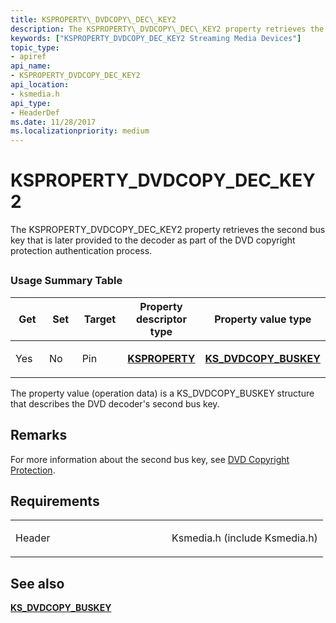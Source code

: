 ```yaml
---
title: KSPROPERTY\_DVDCOPY\_DEC\_KEY2
description: The KSPROPERTY\_DVDCOPY\_DEC\_KEY2 property retrieves the second bus key that is later provided to the decoder as part of the DVD copyright protection authentication process.
keywords: ["KSPROPERTY_DVDCOPY_DEC_KEY2 Streaming Media Devices"]
topic_type:
- apiref
api_name:
- KSPROPERTY_DVDCOPY_DEC_KEY2
api_location:
- ksmedia.h
api_type:
- HeaderDef
ms.date: 11/28/2017
ms.localizationpriority: medium
---
```


# KSPROPERTY\_DVDCOPY\_DEC\_KEY2


The KSPROPERTY\_DVDCOPY\_DEC\_KEY2 property retrieves the second bus key that is later provided to the decoder as part of the DVD copyright protection authentication process.

## <span id="ddk_ksproperty_dvdcopy_dec_key2_ks"></span><span id="DDK_KSPROPERTY_DVDCOPY_DEC_KEY2_KS"></span>


### Usage Summary Table

<table>
<colgroup>
<col width="20%" />
<col width="20%" />
<col width="20%" />
<col width="20%" />
<col width="20%" />
</colgroup>
<thead>
<tr class="header">
<th>Get</th>
<th>Set</th>
<th>Target</th>
<th>Property descriptor type</th>
<th>Property value type</th>
</tr>
</thead>
<tbody>
<tr class="odd">
<td><p>Yes</p></td>
<td><p>No</p></td>
<td><p>Pin</p></td>
<td><p><a href="/windows-hardware/drivers/ddi/ks/ns-ks-ksidentifier" data-raw-source="[&lt;strong&gt;KSPROPERTY&lt;/strong&gt;](/windows-hardware/drivers/ddi/ks/ns-ks-ksidentifier)"><strong>KSPROPERTY</strong></a></p></td>
<td><p><a href="/windows-hardware/drivers/ddi/ksmedia/ns-ksmedia-_ks_dvdcopy_buskey" data-raw-source="[&lt;strong&gt;KS_DVDCOPY_BUSKEY&lt;/strong&gt;](/windows-hardware/drivers/ddi/ksmedia/ns-ksmedia-_ks_dvdcopy_buskey)"><strong>KS_DVDCOPY_BUSKEY</strong></a></p></td>
</tr>
</tbody>
</table>

 

The property value (operation data) is a KS\_DVDCOPY\_BUSKEY structure that describes the DVD decoder's second bus key.

## Remarks

For more information about the second bus key, see [DVD Copyright Protection](./dvd-copyright-protection.md).

## Requirements

<table>
<colgroup>
<col width="50%" />
<col width="50%" />
</colgroup>
<tbody>
<tr class="odd">
<td><p>Header</p></td>
<td>Ksmedia.h (include Ksmedia.h)</td>
</tr>
</tbody>
</table>

## See also


[**KS\_DVDCOPY\_BUSKEY**](/windows-hardware/drivers/ddi/ksmedia/ns-ksmedia-_ks_dvdcopy_buskey)


